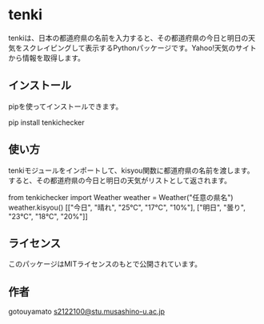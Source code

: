 # tenki

tenkiは、日本の都道府県の名前を入力すると、その都道府県の今日と明日の天気をスクレイピングして表示するPythonパッケージです。Yahoo!天気のサイトから情報を取得します。

## インストール

pipを使ってインストールできます。


pip install tenkichecker


## 使い方

tenkiモジュールをインポートして、kisyou関数に都道府県の名前を渡します。すると、その都道府県の今日と明日の天気がリストとして返されます。


from tenkichecker import Weather
weather = Weather("任意の県名")
weather.kisyou()
[["今日", "晴れ", "25℃", "17℃", "10%"], ["明日", "曇り", "23℃", "18℃", "20%"]]

## ライセンス

このパッケージはMITライセンスのもとで公開されています。

## 作者

gotouyamato
s2122100@stu.musashino-u.ac.jp